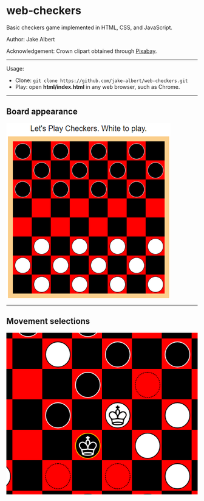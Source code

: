 # web-checkers
Basic checkers game implemented in HTML, CSS, and JavaScript.

Author: Jake Albert

Acknowledgement: Crown clipart obtained through [Pixabay](https://pixabay.com/en/king-white-chess-figure-game-play-147056/).

-------------------------------

Usage:
  * Clone: `git clone https://github.com/jake-albert/web-checkers.git`
  * Play: open **html/index.html** in any web browser, such as Chrome.

-------------------------------

## Board appearance
<img src="images/screenshots/start_board.png" width="432" height="461">

-------------------------------

## Movement selections
<img src="images/screenshots/move_selections.png" width="512" height="425">

